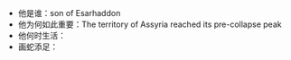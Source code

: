 - 他是谁：son of Esarhaddon
- 他为何如此重要：The territory of Assyria reached its pre-collapse peak
- 他何时生活：
- 画蛇添足：
